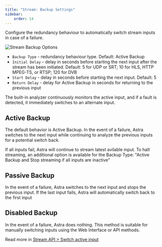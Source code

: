 ```yaml
---
title: "Stream: Backup Settings"
sidebar:
    order: 14
---
```


Configure the redundancy behaviour to automatically switch stream inputs in case of a failure.

![Stream Backup Options](https://cdn.cesbo.com/help/astra/admin-guide/stream/backup.png)

- `Backup Type` - redundancy behaviour type. Default: Active Backup
- `Initial Delay` - delay in seconds before starting the next input after the stream has been initiated. Default: 5 for UDP or SRT; 10 for HLS, HTTP MPEG-TS, or RTSP; 120 for DVB
- `Start Delay` - delay in seconds before starting the next input. Default: 5
- `Return Delay` - delay for Active Backup in seconds for returning to the previous input

The built-in analyzer continuously monitors the active input, and if a fault is detected, it immediately switches to an alternate input.

## Active Backup

The default behavior is Active Backup. In the event of a failure, Astra switches to the next input while continuing to analyze the previous inputs for a potential switch back.

If all inputs fail, Astra will continue to stream latest avilable input. To halt streaming, an additional option is available for the Backup Type: "Active Backup and Stop streaming if all inputs are inactive"

## Passive Backup

In the event of a failure, Astra switches to the next input and stops the previous input. If the last input fails, Astra will automatically switch back to the first input

## Disabled Backup

In the event of a failure, Astra does nothing. This method is suitable for manually switching inputs using the Web Interface or API methods.

Read more in [Stream API > Switch active input](/en/astra/api/stream/#switch-active-input)
